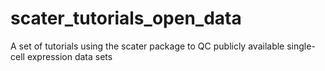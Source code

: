 # scater_tutorials_open_data
A set of tutorials using the scater package to QC publicly available single-cell expression data sets
